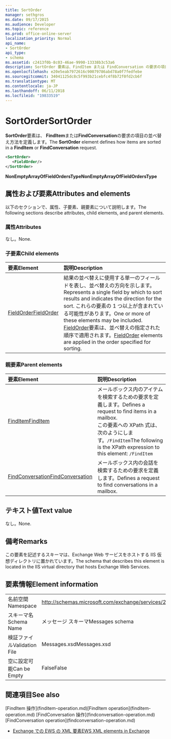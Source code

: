 ```yaml
---
title: SortOrder
manager: sethgros
ms.date: 09/17/2015
ms.audience: Developer
ms.topic: reference
ms.prod: office-online-server
localization_priority: Normal
api_name:
- SortOrder
api_type:
- schema
ms.assetid: c2413f0b-8c03-46ae-9990-13338b3c53a6
description: SortOrder 要素は、FindItem または FindConversation の要求の項目の並べ替え方法を定義します。
ms.openlocfilehash: e20e5eab7972616c90079786abd78a0f7fedfebe
ms.sourcegitcommit: 34041125dc8c5f993b21cebfc4f8b72f0fd2cb6f
ms.translationtype: MT
ms.contentlocale: ja-JP
ms.lasthandoff: 06/11/2018
ms.locfileid: "19833519"
---
```

# <a name="sortorder"></a><span data-ttu-id="331ec-103">SortOrder</span><span class="sxs-lookup"><span data-stu-id="331ec-103">SortOrder</span></span>

<span data-ttu-id="331ec-104">**SortOrder**要素は、 **FindItem**または**FindConversation**の要求の項目の並べ替え方法を定義します。</span><span class="sxs-lookup"><span data-stu-id="331ec-104">The **SortOrder** element defines how items are sorted in a **FindItem** or **FindConversation** request.</span></span> 
  
```xml
<SortOrder>
   <FieldOrder/>
</SortOrder>
```

 <span data-ttu-id="331ec-105">**NonEmptyArrayOfFieldOrdersType**</span><span class="sxs-lookup"><span data-stu-id="331ec-105">**NonEmptyArrayOfFieldOrdersType**</span></span>
## <a name="attributes-and-elements"></a><span data-ttu-id="331ec-106">属性および要素</span><span class="sxs-lookup"><span data-stu-id="331ec-106">Attributes and elements</span></span>

<span data-ttu-id="331ec-107">以下のセクションで、属性、子要素、親要素について説明します。</span><span class="sxs-lookup"><span data-stu-id="331ec-107">The following sections describe attributes, child elements, and parent elements.</span></span>
  
### <a name="attributes"></a><span data-ttu-id="331ec-108">属性</span><span class="sxs-lookup"><span data-stu-id="331ec-108">Attributes</span></span>

<span data-ttu-id="331ec-109">なし。</span><span class="sxs-lookup"><span data-stu-id="331ec-109">None.</span></span>
  
### <a name="child-elements"></a><span data-ttu-id="331ec-110">子要素</span><span class="sxs-lookup"><span data-stu-id="331ec-110">Child elements</span></span>

|<span data-ttu-id="331ec-111">**要素**</span><span class="sxs-lookup"><span data-stu-id="331ec-111">**Element**</span></span>|<span data-ttu-id="331ec-112">**説明**</span><span class="sxs-lookup"><span data-stu-id="331ec-112">**Description**</span></span>|
|:-----|:-----|
|[<span data-ttu-id="331ec-113">FieldOrder</span><span class="sxs-lookup"><span data-stu-id="331ec-113">FieldOrder</span></span>](fieldorder.md) <br/> |<span data-ttu-id="331ec-114">結果の並べ替えに使用する単一のフィールドを表し、並べ替えの方向を示します。</span><span class="sxs-lookup"><span data-stu-id="331ec-114">Represents a single field by which to sort results and indicates the direction for the sort.</span></span> <span data-ttu-id="331ec-115">これらの要素の 1 つ以上が含まれている可能性があります。</span><span class="sxs-lookup"><span data-stu-id="331ec-115">One or more of these elements may be included.</span></span> <span data-ttu-id="331ec-116">[FieldOrder](fieldorder.md)要素は、並べ替えの指定された順序で適用されます。</span><span class="sxs-lookup"><span data-stu-id="331ec-116">[FieldOrder](fieldorder.md) elements are applied in the order specified for sorting.</span></span>  <br/> |
   
### <a name="parent-elements"></a><span data-ttu-id="331ec-117">親要素</span><span class="sxs-lookup"><span data-stu-id="331ec-117">Parent elements</span></span>

|<span data-ttu-id="331ec-118">**要素**</span><span class="sxs-lookup"><span data-stu-id="331ec-118">**Element**</span></span>|<span data-ttu-id="331ec-119">**説明**</span><span class="sxs-lookup"><span data-stu-id="331ec-119">**Description**</span></span>|
|:-----|:-----|
|[<span data-ttu-id="331ec-120">FindItem</span><span class="sxs-lookup"><span data-stu-id="331ec-120">FindItem</span></span>](finditem.md) <br/> |<span data-ttu-id="331ec-121">メールボックス内のアイテムを検索するための要求を定義します。</span><span class="sxs-lookup"><span data-stu-id="331ec-121">Defines a request to find items in a mailbox.</span></span>  <br/> <span data-ttu-id="331ec-122">この要素への XPath 式は、次のようにします。`/FindItem`</span><span class="sxs-lookup"><span data-stu-id="331ec-122">The following is the XPath expression to this element:  `/FindItem`</span></span> <br/> |
|[<span data-ttu-id="331ec-123">FindConversation</span><span class="sxs-lookup"><span data-stu-id="331ec-123">FindConversation</span></span>](findconversation.md) <br/> |<span data-ttu-id="331ec-124">メールボックス内の会話を検索するための要求を定義します。</span><span class="sxs-lookup"><span data-stu-id="331ec-124">Defines a request to find conversations in a mailbox.</span></span>  <br/> |
   
## <a name="text-value"></a><span data-ttu-id="331ec-125">テキスト値</span><span class="sxs-lookup"><span data-stu-id="331ec-125">Text value</span></span>

<span data-ttu-id="331ec-126">なし。</span><span class="sxs-lookup"><span data-stu-id="331ec-126">None.</span></span>
  
## <a name="remarks"></a><span data-ttu-id="331ec-127">備考</span><span class="sxs-lookup"><span data-stu-id="331ec-127">Remarks</span></span>

<span data-ttu-id="331ec-128">この要素を記述するスキーマは、Exchange Web サービスをホストする IIS 仮想ディレクトリに置かれています。</span><span class="sxs-lookup"><span data-stu-id="331ec-128">The schema that describes this element is located in the IIS virtual directory that hosts Exchange Web Services.</span></span>
  
## <a name="element-information"></a><span data-ttu-id="331ec-129">要素情報</span><span class="sxs-lookup"><span data-stu-id="331ec-129">Element information</span></span>

|||
|:-----|:-----|
|<span data-ttu-id="331ec-130">名前空間</span><span class="sxs-lookup"><span data-stu-id="331ec-130">Namespace</span></span>  <br/> |http://schemas.microsoft.com/exchange/services/2006/messages  <br/> |
|<span data-ttu-id="331ec-131">スキーマ名</span><span class="sxs-lookup"><span data-stu-id="331ec-131">Schema Name</span></span>  <br/> |<span data-ttu-id="331ec-132">メッセージ スキーマ</span><span class="sxs-lookup"><span data-stu-id="331ec-132">Messages schema</span></span>  <br/> |
|<span data-ttu-id="331ec-133">検証ファイル</span><span class="sxs-lookup"><span data-stu-id="331ec-133">Validation File</span></span>  <br/> |<span data-ttu-id="331ec-134">Messages.xsd</span><span class="sxs-lookup"><span data-stu-id="331ec-134">Messages.xsd</span></span>  <br/> |
|<span data-ttu-id="331ec-135">空に設定可能</span><span class="sxs-lookup"><span data-stu-id="331ec-135">Can be Empty</span></span>  <br/> |<span data-ttu-id="331ec-136">False</span><span class="sxs-lookup"><span data-stu-id="331ec-136">False</span></span>  <br/> |
   
## <a name="see-also"></a><span data-ttu-id="331ec-137">関連項目</span><span class="sxs-lookup"><span data-stu-id="331ec-137">See also</span></span>



<span data-ttu-id="331ec-138">
  [FindItem 操作](finditem-operation.md)</span><span class="sxs-lookup"><span data-stu-id="331ec-138">[FindItem operation](finditem-operation.md)</span></span>
  
<span data-ttu-id="331ec-139">
  [FindConversation 操作](findconversation-operation.md)</span><span class="sxs-lookup"><span data-stu-id="331ec-139">[FindConversation operation](findconversation-operation.md)</span></span>


- [<span data-ttu-id="331ec-140">Exchange での EWS の XML 要素</span><span class="sxs-lookup"><span data-stu-id="331ec-140">EWS XML elements in Exchange</span></span>](ews-xml-elements-in-exchange.md)

